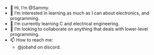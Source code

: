 - 👋 Hi, I’m @Sammy.
- 👀 I’m interested in learning as much as I can about electronics, and programming. 
- 🌱 I’m currently learning C and electrical engineering.
- 💞️ I’m looking to collaborate on anything that deals with lower-level programming.
- 📫 How to reach me:
  - @jobahd on discord.

<!---
JobaHD/JobaHD is a ✨ special ✨ repository because its `README.md` (this file) appears on your GitHub profile.
You can click the Preview link to take a look at your changes.
--->

